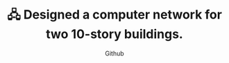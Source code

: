 ---
title: "🖧 Designed a computer network for two 10-story buildings."
subtitle: "Github"
github: "https://github.com/asdfMaciej/projekt-sieci"
weight: 9
---